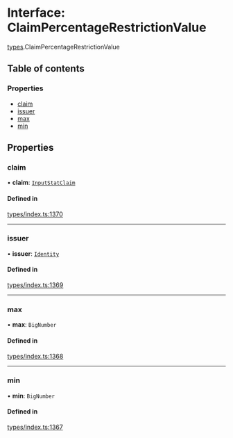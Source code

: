 # Interface: ClaimPercentageRestrictionValue

[types](../wiki/types).ClaimPercentageRestrictionValue

## Table of contents

### Properties

- [claim](../wiki/types.ClaimPercentageRestrictionValue#claim)
- [issuer](../wiki/types.ClaimPercentageRestrictionValue#issuer)
- [max](../wiki/types.ClaimPercentageRestrictionValue#max)
- [min](../wiki/types.ClaimPercentageRestrictionValue#min)

## Properties

### claim

• **claim**: [`InputStatClaim`](../wiki/types#inputstatclaim)

#### Defined in

[types/index.ts:1370](https://github.com/PolymeshAssociation/polymesh-sdk/blob/07a4c5b0/src/types/index.ts#L1370)

___

### issuer

• **issuer**: [`Identity`](../wiki/api.entities.Identity.Identity)

#### Defined in

[types/index.ts:1369](https://github.com/PolymeshAssociation/polymesh-sdk/blob/07a4c5b0/src/types/index.ts#L1369)

___

### max

• **max**: `BigNumber`

#### Defined in

[types/index.ts:1368](https://github.com/PolymeshAssociation/polymesh-sdk/blob/07a4c5b0/src/types/index.ts#L1368)

___

### min

• **min**: `BigNumber`

#### Defined in

[types/index.ts:1367](https://github.com/PolymeshAssociation/polymesh-sdk/blob/07a4c5b0/src/types/index.ts#L1367)
